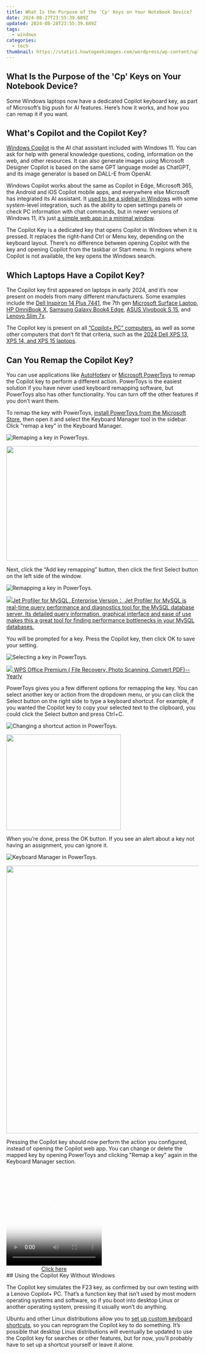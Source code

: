 ```yaml
---
title: What Is the Purpose of the 'Cp' Keys on Your Notebook Device?
date: 2024-08-27T23:55:39.689Z
updated: 2024-08-28T23:55:39.689Z
tags:
  - windows
categories:
  - tech
thumbnail: https://static1.howtogeekimages.com/wordpress/wp-content/uploads/2024/07/copilot-key-on-a-laptop-keyboard-1.jpg
---
```


## What Is the Purpose of the 'Cp' Keys on Your Notebook Device?

Some Windows laptops now have a dedicated Copilot keyboard key, as part of Microsoft’s big push for AI features. Here’s how it works, and how you can remap it if you want.

##  What's Copilot and the Copilot Key?

[Windows Copilot](https://extra-resources.techidaily.com/iphone-tricks-to-embrace-cameras-motion-artistry/) is the AI chat assistant included with Windows 11\. You can ask for help with general knowledge questions, coding, information on the web, and other resources. It can also generate images using Microsoft Designer Copilot is based on the same GPT language model as ChatGPT, and its image generator is based on DALL-E from OpenAI.

 Windows Copilot works about the same as Copilot in Edge, Microsoft 365, the Android and iOS Copilot mobile apps, and everywhere else Microsoft has integrated its AI assistant. It [used to be a sidebar in Windows](https://fox-access.techidaily.com/updated-precision-control-for-incredible-android-time-lapses/) with some system-level integration, such as the ability to open settings panels or check PC information with chat commands, but in newer versions of Windows 11, it’s just [a simple web app in a minimal window](https://remote-screen-capture.techidaily.com/2024-approved-navigate-the-world-of-games-top-12-pc-clickers-revealed/).

 The Copilot Key is a dedicated key that opens Copilot in Windows when it is pressed. It replaces the right-hand Ctrl or Menu key, depending on the keyboard layout. There’s no difference between opening Copilot with the key and opening Copilot from the taskbar or Start menu. In regions where Copilot is not available, the key opens the Windows search.

##  Which Laptops Have a Copilot Key?

 The Copilot key first appeared on laptops in early 2024, and it’s now present on models from many different manufacturers. Some examples include the [Dell Inspiron 14 Plus 7441](https://shop-links.co/link/?exclusive=1&publisher_slug=itechdaily19598&url=https%3A%2F%2Fwww.anrdoezrs.net%2Flinks%2F3607085%2Ftype%2Fdlg%2Fsid%2FUUhtgUeUpU2003921%2Fhttps%3A%2F%2Fwww.dell.com%2Fen-us%2Fshop%2Fcty%2Fpdp%2Fspd%2Finspiron-14-7441-laptop), the 7th gen [Microsoft Surface Laptop](https://android-unlock.techidaily.com/how-to-change-samsung-lock-screen-clock-in-seconds-by-drfone-android/), [HP OmniBook X](https://shop-links.co/link/?exclusive=1&publisher_slug=itechdaily19598&url=https%3A%2F%2Fwww.bestbuy.com%2Fsite%2Fhp-omnibook-x-copilot-pc-14-2-2k-touch-screen-laptop-snapdragon-x-elite-16gb-memory-1tb-sdd-meteor-silver%2F6583279.p%3FskuId%3D6583279), [Samsung Galaxy Book4 Edge](https://shop-links.co/link/?exclusive=1&publisher_slug=itechdaily19598&url=https%3A%2F%2Fwww.bestbuy.com%2Fsite%2Fsamsung-galaxy-book4-edge-copilot-pc-14-amoled-touch-screen-laptop-snapdragon-x-elite-16gb-memory-512gb-storage-sapphire-blue%2F6583789.p%3FskuId%3D6583789), [ASUS Vivobook S 15](https://www.amazon.com/dp/B0CWJY4YWF?tag=hotoge-20&ascsubtag=UUhtgUeUpU2003921&asc%5Frefurl=https%3A%2F%2Fwww.howtogeek.com%2Fwhat-does-the-copilot-key-on-my-laptop-do%2F&asc%5Fcampaign=Evergreen), and [Lenovo Slim 7x](https://shop-links.co/link/?exclusive=1&publisher_slug=itechdaily19598&url=https%3A%2F%2Fwww.bestbuy.com%2Fsite%2Flenovo-yoga-slim-7x-copilot-pc-14-5-3k-oled-touch-screen-laptop-snapdragon-x-elite-16gb-memory-512gb-ssd-cosmic-blue%2F6582538.p%3FskuId%3D6582538).

 The Copilot key is present on all [“Copilot+ PC” computers](https://change-location.techidaily.com/how-to-stop-my-spouse-from-spying-on-my-motorola-moto-g24-drfone-by-drfone-virtual-android/), as well as some other computers that don’t fit that criteria, such as the [2024 Dell XPS 13, XPS 14, and XPS 15 laptops](https://common-error.techidaily.com/resolving-unrecoverable-error-in-directx-a-comprehensive-guide/).

##  Can You Remap the Copilot Key?

 You can use applications like [AutoHotkey](https://android-pokemon-go.techidaily.com/how-can-i-catch-the-regional-pokemon-without-traveling-on-oneplus-12-drfone-by-drfone-virtual-android/) or [Microsoft PowerToys](https://facebook-video-footage.techidaily.com/updated-2024-approved-auto-play-youtube-iphoneandroid-no-notification/) to remap the Copilot key to perform a different action. PowerToys is the easiest solution if you have never used keyboard remapping software, but PowerToys also has other functionality. You can turn off the other features if you don’t want them.

 To remap the key with PowerToys, [install PowerToys from the Microsoft Store](https://apps.microsoft.com/detail/xp89dcgq3k6vld?hl=en-us&gl=US), then open it and select the Keyboard Manager tool in the sidebar. Click "remap a key" in the Keyboard Manager.

![Remaping a key in PowerToys.](https://static1.howtogeekimages.com/wordpress/wp-content/uploads/2024/07/image-2.png) 

<!-- affiliate ads begin -->
<a href="https://aofit.pxf.io/c/5597632/1399701/16396" target="_top" id="1399701"><img src="//a.impactradius-go.com/display-ad/16396-1399701" border="0" alt="" width="960" height="300"/></a><img height="0" width="0" src="https://imp.pxf.io/i/5597632/1399701/16396" style="position:absolute;visibility:hidden;" border="0" />
<!-- affiliate ads end -->
 Next, click the “Add key remapping” button, then click the first Select button on the left side of the window.

![Remapping a key in PowerToys.](https://static1.howtogeekimages.com/wordpress/wp-content/uploads/2024/07/image-3.png) 

<!-- affiliate ads begin -->
<a href="https://secure.2checkout.com/order/checkout.php?PRODS=4576829&QTY=1&AFFILIATE=108875&CART=1"><img src="https://secure.avangate.com/images/merchant/9e740b84bb48a64dde25061566299467/products/copy_1_jp_box_big.png" border="0">Jet Profiler for MySQL, Enterprise Version： Jet Profiler for MySQL is real-time query performance and diagnostics tool for the MySQL database server. Its detailed query information, graphical interface and ease of use makes this a great tool for finding performance bottlenecks in your MySQL databases. </a>
<!-- affiliate ads end -->
 You will be prompted for a key. Press the Copilot key, then click OK to save your setting.

![Selecting a key in PowerToys.](https://static1.howtogeekimages.com/wordpress/wp-content/uploads/2024/07/image-4.png) 

<!-- affiliate ads begin -->
<a href="https://secure.2checkout.com/order/checkout.php?PRODS=38729081&QTY=1&AFFILIATE=108875&CART=1"><img src="https://website-prod.cache.wpscdn.com/img/wps-office-pdf-editor-1x.890dbda.png" border="0">
WPS Office Premium ( File Recovery, Photo Scanning, Convert PDF)--Yearly</a>
<!-- affiliate ads end -->
 PowerToys gives you a few different options for remapping the key. You can select another key or action from the dropdown menu, or you can click the Select button on the right side to type a keyboard shortcut. For example, if you wanted the Copilot key to copy your selected text to the clipboard, you could click the Select button and press Ctrl+C.

![Changing a shortcut action in PowerToys.](https://static1.howtogeekimages.com/wordpress/wp-content/uploads/2024/07/image-5.png) 

<!-- affiliate ads begin -->
<a href="https://modlily.sjv.io/c/5597632/1997817/17059" target="_top" id="1997817"><img src="//a.impactradius-go.com/display-ad/17059-1997817" border="0" alt="" width="300" height="250"/></a><img height="0" width="0" src="https://imp.pxf.io/i/5597632/1997817/17059" style="position:absolute;visibility:hidden;" border="0" />
<!-- affiliate ads end -->
 When you’re done, press the OK button. If you see an alert about a key not having an assignment, you can ignore it.

![Keyboard Manager in PowerToys.](https://static1.howtogeekimages.com/wordpress/wp-content/uploads/2024/07/image-6.png) 

<!-- affiliate ads begin -->
<a href="https://unicoeye.pxf.io/c/5597632/2084396/18498" target="_top" id="2084396"><img src="//a.impactradius-go.com/display-ad/18498-2084396" border="0" alt="" width="1920" height="700"/></a><img height="0" width="0" src="https://imp.pxf.io/i/5597632/2084396/18498" style="position:absolute;visibility:hidden;" border="0" />
<!-- affiliate ads end -->
 Pressing the Copilot key should now perform the action you configured, instead of opening the Copilot web app. You can change or delete the mapped key by opening PowerToys and clicking "Remap a key" again in the Keyboard Manager section.

<!-- affiliate ads begin -->
<span id="1997795">
					<video width="250" height="250" style="cursor:pointer"
           poster="//a.impactradius-go.com/display-clicktoplayimage/1997795.jpeg"
           onclick="if(!this.playClicked){this.play();this.setAttribute('controls',true);this.playClicked=true;}">
	   <source src="//a.impactradius-go.com/display-ad/23621-1997795">
	   <img src="//a.impactradius-go.com/display-clicktoplayimage/1997795.jpeg" style="border: none; height: 100%; width: 100%; object-fit: contain">
	</video>
	<div style="width:250px;text-align:center"><a href="javascript:window.open(decodeURIComponent('https%3A%2F%2Fproteahair.pxf.io%2Fc%2F5597632%2F1997795%2F23621'), '_blank');void(0);">Click here</a></div>
</span>
<img height="0" width="0" src="https://imp.pxf.io/i/5597632/1997795/23621" style="position:absolute;visibility:hidden;" border="0" />
<!-- affiliate ads end -->
##  Using the Copilot Key Without Windows

 The Copilot key simulates the F23 key, as confirmed by our own testing with a Lenovo Copilot+ PC. That’s a function key that isn’t used by most modern operating systems and software, so if you boot into desktop Linux or another operating system, pressing it usually won’t do anything.

 Ubuntu and other Linux distributions allow you to [set up custom keyboard shortcuts](https://some-approaches.techidaily.com/2024-approved-meme-creation-at-its-peak-10-templates-unveiled/), so you can reprogram the Copilot key to do something. It’s possible that desktop Linux distributions will eventually be updated to use the Copilot key for searches or other features, but for now, you’ll probably have to set up a shortcut yourself or leave it alone.

<ins class="adsbygoogle"
     style="display:block"
     data-ad-format="autorelaxed"
     data-ad-client="ca-pub-7571918770474297"
     data-ad-slot="1223367746"></ins>



<ins class="adsbygoogle"
     style="display:block"
     data-ad-client="ca-pub-7571918770474297"
     data-ad-slot="8358498916"
     data-ad-format="auto"
     data-full-width-responsive="true"></ins>


